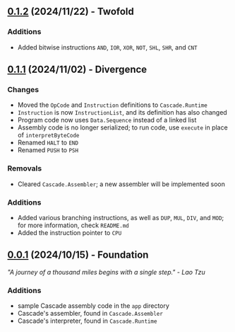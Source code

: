 ## [0.1.2] (2024/11/22) - Twofold

### Additions
- Added bitwise instructions `AND`, `IOR`, `XOR`, `NOT`, `SHL`, `SHR`, and `CNT`

## [0.1.1] (2024/11/02) - Divergence

### Changes
- Moved the `OpCode` and `Instruction` definitions to `Cascade.Runtime`
- `Instruction` is now `InstructionList`, and its definition has also changed
- Program code now uses `Data.Sequence` instead of a linked list
- Assembly code is no longer serialized; to run code, use `execute` in place of
  `interpretByteCode`
- Renamed `HALT` to `END`
- Renamed `PUSH` to `PSH`

### Removals
- Cleared `Cascade.Assembler`; a new assembler will be implemented soon

### Additions
- Added various branching instructions, as well as `DUP`, `MUL`, `DIV`, and
  `MOD`; for more information, check `README.md`
- Added the instruction pointer to `CPU`

## [0.0.1] (2024/10/15) - Foundation

*"A journey of a thousand miles begins with a single step." - Lao Tzu*

### Additions
- sample Cascade assembly code in the `app` directory
- Cascade's assembler, found in `Cascade.Assembler`
- Cascade's interpreter, found in `Cascade.Runtime`

[0.1.2]: https://github.com/julse-merencillo/cascades/releases/tag/0.1.2
[0.1.1]: https://github.com/julse-merencillo/cascades/releases/tag/0.1.1
[0.0.1]: https://github.com/julse-merencillo/cascades/releases/tag/0.0.1
